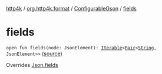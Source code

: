 [http4k](../../index.md) / [org.http4k.format](../index.md) / [ConfigurableGson](index.md) / [fields](./fields.md)

# fields

`open fun fields(node: JsonElement): `[`Iterable`](https://kotlinlang.org/api/latest/jvm/stdlib/kotlin.collections/-iterable/index.html)`<`[`Pair`](https://kotlinlang.org/api/latest/jvm/stdlib/kotlin/-pair/index.html)`<`[`String`](https://kotlinlang.org/api/latest/jvm/stdlib/kotlin/-string/index.html)`, JsonElement>>` [(source)](https://github.com/http4k/http4k/blob/master/http4k-format-gson/src/main/kotlin/org/http4k/format/Gson.kt#L82)

Overrides [Json.fields](../-json/fields.md)


